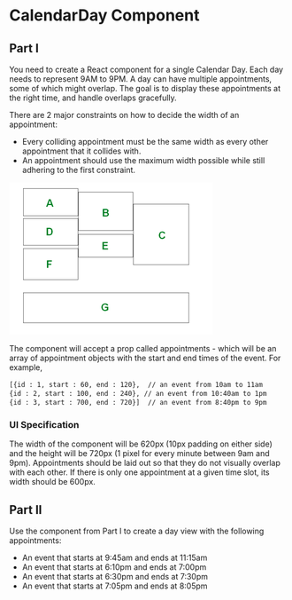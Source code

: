 # CalendarDay Component

## Part I

You need to create a React component for a single Calendar Day. Each day needs to represent 9AM to 9PM. A day can have multiple appointments, some of which might overlap. The goal is to display these appointments at the right time, and handle overlaps gracefully. 

There are 2 major constraints on how to decide the width of an appointment:
- Every colliding appointment must be the same width as every other appointment that it collides with.
- An appointment should use the maximum width possible while still adhering to the first constraint.

![alt text](src/assets/images/example.png?raw=true "Example Calendar")

The component will accept a prop called appointments - which will be an array of appointment objects with the start and end times of the event. For example, 

```
[{id : 1, start : 60, end : 120},  // an event from 10am to 11am 
{id : 2, start : 100, end : 240}, // an event from 10:40am to 1pm 
{id : 3, start : 700, end : 720}]  // an event from 8:40pm to 9pm

```

### UI Specification

The width of the component will be 620px (10px padding on either side) and the height will be 720px (1 pixel for every minute between 9am and 9pm). Appointments should be laid out so that they do not visually overlap with each other. If there is only one appointment at a given time slot, its width should be 600px.

## Part II

Use the component from Part I to create a day view with the following appointments:

- An event that starts at 9:45am and ends at 11:15am
- An event that starts at 6:10pm and ends at 7:00pm
- An event that starts at 6:30pm and ends at 7:30pm
- An event that starts at 7:05pm and ends at 8:05pm
